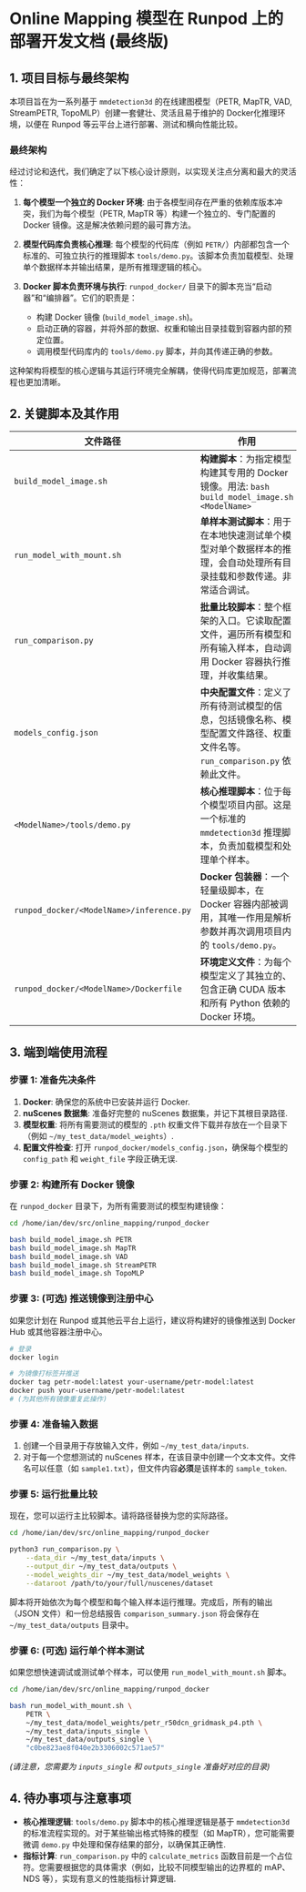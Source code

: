 # Online Mapping 模型在 Runpod 上的部署开发文档 (最终版)

## 1. 项目目标与最终架构

本项目旨在为一系列基于 `mmdetection3d` 的在线建图模型（PETR, MapTR, VAD, StreamPETR, TopoMLP）创建一套健壮、灵活且易于维护的 Docker化推理环境，以便在 Runpod 等云平台上进行部署、测试和横向性能比较。

### 最终架构

经过讨论和迭代，我们确定了以下核心设计原则，以实现关注点分离和最大的灵活性：

1.  **每个模型一个独立的 Docker 环境**: 由于各模型间存在严重的依赖库版本冲突，我们为每个模型（PETR, MapTR 等）构建一个独立的、专门配置的 Docker 镜像。这是解决依赖问题的最可靠方法。

2.  **模型代码库负责核心推理**: 每个模型的代码库（例如 `PETR/`）内部都包含一个标准的、可独立执行的推理脚本 `tools/demo.py`。该脚本负责加载模型、处理单个数据样本并输出结果，是所有推理逻辑的核心。

3.  **Docker 脚本负责环境与执行**: `runpod_docker/` 目录下的脚本充当“启动器”和“编排器”。它们的职责是：
    *   构建 Docker 镜像 (`build_model_image.sh`)。
    *   启动正确的容器，并将外部的数据、权重和输出目录挂载到容器内部的预定位置。
    *   调用模型代码库内的 `tools/demo.py` 脚本，并向其传递正确的参数。

这种架构将模型的核心逻辑与其运行环境完全解耦，使得代码库更加规范，部署流程也更加清晰。

## 2. 关键脚本及其作用

| 文件路径                                       | 作用                                                                                                                              |
| ---------------------------------------------- | --------------------------------------------------------------------------------------------------------------------------------- |
| `build_model_image.sh`                         | **构建脚本**：为指定模型构建其专用的 Docker 镜像。用法: `bash build_model_image.sh <ModelName>`                                       |
| `run_model_with_mount.sh`                      | **单样本测试脚本**：用于在本地快速测试单个模型对单个数据样本的推理，会自动处理所有目录挂载和参数传递。非常适合调试。            |
| `run_comparison.py`                            | **批量比较脚本**：整个框架的入口。它读取配置文件，遍历所有模型和所有输入样本，自动调用 Docker 容器执行推理，并收集结果。        |
| `models_config.json`                           | **中央配置文件**：定义了所有待测试模型的信息，包括镜像名称、模型配置文件路径、权重文件名等。`run_comparison.py` 依赖此文件。 |
| `<ModelName>/tools/demo.py`                    | **核心推理脚本**：位于每个模型项目内部。这是一个标准的 `mmdetection3d` 推理脚本，负责加载模型和处理单个样本。                  |
| `runpod_docker/<ModelName>/inference.py`       | **Docker 包装器**：一个轻量级脚本，在 Docker 容器内部被调用，其唯一作用是解析参数并再次调用项目内的 `tools/demo.py`。        |
| `runpod_docker/<ModelName>/Dockerfile`         | **环境定义文件**：为每个模型定义了其独立的、包含正确 CUDA 版本和所有 Python 依赖的 Docker 环境。                               |

## 3. 端到端使用流程

### 步骤 1: 准备先决条件

1.  **Docker**: 确保您的系统中已安装并运行 Docker.
2.  **nuScenes 数据集**: 准备好完整的 nuScenes 数据集，并记下其根目录路径.
3.  **模型权重**: 将所有需要测试的模型的 `.pth` 权重文件下载并存放在一个目录下（例如 `~/my_test_data/model_weights`）.
4.  **配置文件检查**: 打开 `runpod_docker/models_config.json`，确保每个模型的 `config_path` 和 `weight_file` 字段正确无误.

### 步骤 2: 构建所有 Docker 镜像

在 `runpod_docker` 目录下，为所有需要测试的模型构建镜像：

```bash
cd /home/ian/dev/src/online_mapping/runpod_docker

bash build_model_image.sh PETR
bash build_model_image.sh MapTR
bash build_model_image.sh VAD
bash build_model_image.sh StreamPETR
bash build_model_image.sh TopoMLP
```

### 步骤 3: (可选) 推送镜像到注册中心

如果您计划在 Runpod 或其他云平台上运行，建议将构建好的镜像推送到 Docker Hub 或其他容器注册中心。

```bash
# 登录
docker login

# 为镜像打标签并推送
docker tag petr-model:latest your-username/petr-model:latest
docker push your-username/petr-model:latest
# (为其他所有镜像重复此操作)
```

### 步骤 4: 准备输入数据

1.  创建一个目录用于存放输入文件，例如 `~/my_test_data/inputs`.
2.  对于每一个您想测试的 nuScenes 样本，在该目录中创建一个文本文件。文件名可以任意（如 `sample1.txt`），但文件内容**必须**是该样本的 `sample_token`.

### 步骤 5: 运行批量比较

现在，您可以运行主比较脚本。请将路径替换为您的实际路径。

```bash
cd /home/ian/dev/src/online_mapping/runpod_docker

python3 run_comparison.py \
    --data_dir ~/my_test_data/inputs \
    --output_dir ~/my_test_data/outputs \
    --model_weights_dir ~/my_test_data/model_weights \
    --dataroot /path/to/your/full/nuscenes/dataset
```

脚本将开始依次为每个模型和每个输入样本运行推理。完成后，所有的输出（JSON 文件）和一份总结报告 `comparison_summary.json` 将会保存在 `~/my_test_data/outputs` 目录中。

### 步骤 6: (可选) 运行单个样本测试

如果您想快速调试或测试单个样本，可以使用 `run_model_with_mount.sh` 脚本。

```bash
cd /home/ian/dev/src/online_mapping/runpod_docker

bash run_model_with_mount.sh \
    PETR \
    ~/my_test_data/model_weights/petr_r50dcn_gridmask_p4.pth \
    ~/my_test_data/inputs_single \
    ~/my_test_data/outputs_single \
    "c0be823ae8f040e2b3306002c571ae57" 
```
*(请注意，您需要为 `inputs_single` 和 `outputs_single` 准备好对应的目录)*

## 4. 待办事项与注意事项

- **核心推理逻辑**: `tools/demo.py` 脚本中的核心推理逻辑是基于 `mmdetection3d` 的标准流程实现的。对于某些输出格式特殊的模型（如 MapTR），您可能需要微调 `demo.py` 中处理和保存结果的部分，以确保其正确性.
- **指标计算**: `run_comparison.py` 中的 `calculate_metrics` 函数目前是一个占位符。您需要根据您的具体需求（例如，比较不同模型输出的边界框的 mAP、NDS 等），实现有意义的性能指标计算逻辑.
